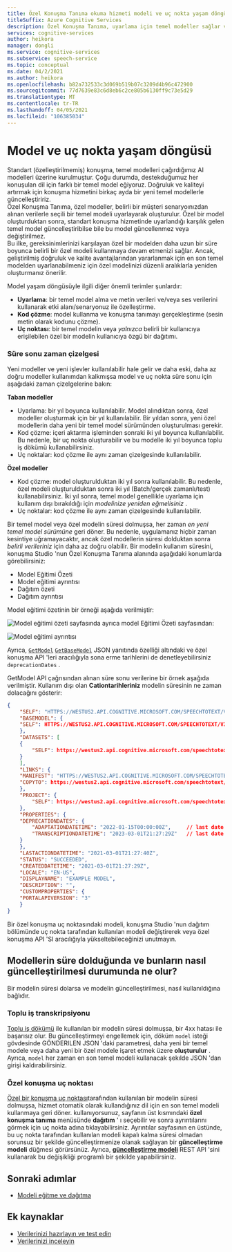 ```yaml
---
title: Özel Konuşma Tanıma okuma hizmeti modeli ve uç nokta yaşam döngüsü
titleSuffix: Azure Cognitive Services
description: Özel Konuşma Tanıma, uyarlama için temel modeller sağlar ve verilerinizde özel modeller oluşturmanızı sağlar. Bu makalede, modeller ve bu modelleri kullanan uç noktalar için zaman çizelgeleri açıklanmaktadır.
services: cognitive-services
author: heikora
manager: dongli
ms.service: cognitive-services
ms.subservice: speech-service
ms.topic: conceptual
ms.date: 04/2/2021
ms.author: heikora
ms.openlocfilehash: b82a732533c3d069b519b07c3209d4b96c472900
ms.sourcegitcommit: 77d7639e83c6d8eb6c2ce805b6130ff9c73e5d29
ms.translationtype: MT
ms.contentlocale: tr-TR
ms.lasthandoff: 04/05/2021
ms.locfileid: "106385034"
---
```

# <a name="model-and-endpoint-lifecycle"></a>Model ve uç nokta yaşam döngüsü

Standart (özelleştirilmemiş) konuşma, temel modelleri çağırdığımız AI modelleri üzerine kurulmuştur. Çoğu durumda, destekduğumuz her konuşulan dil için farklı bir temel model eğiyoruz.  Doğruluk ve kaliteyi artırmak için konuşma hizmetini birkaç ayda bir yeni temel modellerle güncelleştiririz.  
Özel Konuşma Tanıma, özel modeller, belirli bir müşteri senaryoınızdan alınan verilerle seçili bir temel modeli uyarlayarak oluşturulur. Özel bir model oluşturduktan sonra, standart konuşma hizmetinde uyarlandığı karşılık gelen temel model güncelleştiribilse bile bu model güncellenmez veya değiştirilmez.  
Bu ilke, gereksinimlerinizi karşılayan özel bir modelden daha uzun bir süre boyunca belirli bir özel modeli kullanmaya devam etmenizi sağlar.  Ancak, geliştirilmiş doğruluk ve kalite avantajlarından yararlanmak için en son temel modelden uyarlanabilmeniz için özel modelinizi düzenli aralıklarla yeniden oluşturmanız önerilir.

Model yaşam döngüsüyle ilgili diğer önemli terimler şunlardır:

* **Uyarlama**: bir temel model alma ve metin verileri ve/veya ses verilerini kullanarak etki alanı/senaryonuz ile özelleştirme.
* **Kod çözme**: model kullanma ve konuşma tanımayı gerçekleştirme (sesin metin olarak kodunu çözme).
* **Uç noktası**: bir temel modelin veya *yalnızca* belirli bir kullanıcıya erişilebilen özel bir modelin kullanıcıya özgü bir dağıtımı.

### <a name="expiration-timeline"></a>Süre sonu zaman çizelgesi

Yeni modeller ve yeni işlevler kullanılabilir hale gelir ve daha eski, daha az doğru modeller kullanımdan kalkmışsa model ve uç nokta süre sonu için aşağıdaki zaman çizelgelerine bakın:

**Taban modeller** 

* Uyarlama: bir yıl boyunca kullanılabilir. Model alındıktan sonra, özel modeller oluşturmak için bir yıl kullanılabilir. Bir yıldan sonra, yeni özel modellerin daha yeni bir temel model sürümünden oluşturulması gerekir.  
* Kod çözme: içeri aktarma işleminden sonraki iki yıl boyunca kullanılabilir. Bu nedenle, bir uç nokta oluşturabilir ve bu modelle iki yıl boyunca toplu iş dökümü kullanabilirsiniz. 
* Uç noktalar: kod çözme ile aynı zaman çizelgesinde kullanılabilir.

**Özel modeller**

* Kod çözme: model oluşturulduktan iki yıl sonra kullanılabilir. Bu nedenle, özel modeli oluşturulduktan sonra iki yıl (Batch/gerçek zamanlı/test) kullanabilirsiniz. İki yıl sonra, temel model genellikle uyarlama için kullanım dışı bırakıldığı için *modelinize yeniden eğmelisiniz* .  
* Uç noktalar: kod çözme ile aynı zaman çizelgesinde kullanılabilir.

Bir temel model veya özel modelin süresi dolmuşsa, her zaman *en yeni temel model sürümüne* geri döner. Bu nedenle, uygulamanız hiçbir zaman kesintiye uğramayacaktır, ancak özel modellerin süresi dolduktan sonra *belirli verileriniz* için daha az doğru olabilir. Bir modelin kullanım süresini, konuşma Studio 'nun Özel Konuşma Tanıma alanında aşağıdaki konumlarda görebilirsiniz:

* Model Eğitimi Özeti
* Model eğitimi ayrıntısı
* Dağıtım özeti
* Dağıtım ayrıntısı

Model eğitimi özetinin bir örneği aşağıda verilmiştir:

![Model eğitimi özeti ](media/custom-speech/custom-speech-model-training-with-expiry.png) sayfasında ayrıca model Eğitimi Özeti sayfasından:

![Model eğitimi ayrıntısı](media/custom-speech/custom-speech-model-details-with-expiry.png)

Ayrıca, [`GetModel`](https://westus.dev.cognitive.microsoft.com/docs/services/speech-to-text-api-v3-0/operations/GetModel) [`GetBaseModel`](https://westus.dev.cognitive.microsoft.com/docs/services/speech-to-text-api-v3-0/operations/GetBaseModel) JSON yanıtında özelliği altındaki ve özel konuşma API 'leri aracılığıyla sona erme tarihlerini de denetleyebilirsiniz `deprecationDates` .

GetModel API çağrısından alınan süre sonu verilerine bir örnek aşağıda verilmiştir. Kullanım dışı olan **Cationtarihleriniz** modelin süresinin ne zaman dolacağını gösterir: 
```json
{
    "SELF": "HTTPS://WESTUS2.API.COGNITIVE.MICROSOFT.COM/SPEECHTOTEXT/V3.0/MODELS/{id}",
    "BASEMODEL": {
    "SELF": HTTPS://WESTUS2.API.COGNITIVE.MICROSOFT.COM/SPEECHTOTEXT/V3.0/MODELS/BASE/{id}
    },
    "DATASETS": [
    {
        "SELF": https://westus2.api.cognitive.microsoft.com/speechtotext/v3.0/datasets/{id}
    }
    ],
    "LINKS": {
    "MANIFEST": "HTTPS://WESTUS2.API.COGNITIVE.MICROSOFT.COM/SPEECHTOTEXT/V3.0/MODELS/{id}/MANIFEST",
    "COPYTO": https://westus2.api.cognitive.microsoft.com/speechtotext/v3.0/models/{id}/copyto
    },
    "PROJECT": {
        "SELF": https://westus2.api.cognitive.microsoft.com/speechtotext/v3.0/projects/{id}
    },
    "PROPERTIES": {
    "DEPRECATIONDATES": {
        "ADAPTATIONDATETIME": "2022-01-15T00:00:00Z",     // last date the base model can be used for adaptation
        "TRANSCRIPTIONDATETIME": "2023-03-01T21:27:29Z"   // last date this model can be used for decoding
    }
    },
    "LASTACTIONDATETIME": "2021-03-01T21:27:40Z",
    "STATUS": "SUCCEEDED",
    "CREATEDDATETIME": "2021-03-01T21:27:29Z",
    "LOCALE": "EN-US",
    "DISPLAYNAME": "EXAMPLE MODEL",
    "DESCRIPTION": "",
    "CUSTOMPROPERTIES": {
    "PORTALAPIVERSION": "3"
    }
}
```
Bir özel konuşma uç noktasındaki modeli, konuşma Studio 'nun dağıtım bölümünde uç nokta tarafından kullanılan modeli değiştirerek veya özel konuşma API 'SI aracılığıyla yükseltebileceğinizi unutmayın.

## <a name="what-happens-when-models-expire-and-how-to-update-them"></a>Modellerin süre dolduğunda ve bunların nasıl güncelleştirilmesi durumunda ne olur?
Bir modelin süresi dolarsa ve modelin güncelleştirilmesi, nasıl kullanıldığına bağlıdır.
### <a name="batch-transcription"></a>Toplu iş transkripsiyonu
[Toplu iş dökümü](batch-transcription.md) ile kullanılan bir modelin süresi dolmuşsa, bir 4xx hatası ile başarısız olur. Bu güncelleştirmeyi engellemek için, döküm `model` isteği gövdesinde GÖNDERILEN JSON 'daki parametresi, daha yeni bir temel modele veya daha yeni bir özel modele işaret etmek üzere **oluşturulur** . Ayrıca, `model` her zaman en son temel modeli kullanacak şekılde JSON 'dan girişi kaldırabilirsiniz.
### <a name="custom-speech-endpoint"></a>Özel konuşma uç noktası
[Özel bir konuşma uç noktası](how-to-custom-speech-train-model.md)tarafından kullanılan bir modelin süresi dolmuşsa, hizmet otomatik olarak kullandığınız dil için en son temel modeli kullanmaya geri döner. kullanıyorsunuz, sayfanın üst kısmındaki **özel konuşma tanıma** menüsünde **dağıtım** ' ı seçebilir ve sonra ayrıntılarını görmek için uç nokta adına tıklayabilirsiniz. Ayrıntılar sayfasının en üstünde, bu uç nokta tarafından kullanılan modeli kapalı kalma süresi olmadan sorunsuz bir şekilde güncelleştirmenize olanak sağlayan bir **güncelleştirme modeli** düğmesi görürsünüz. Ayrıca, [**güncelleştirme modeli**](https://westus.dev.cognitive.microsoft.com/docs/services/speech-to-text-api-v3-0/operations/UpdateModel) REST API 'sini kullanarak bu değişikliği programlı bir şekilde yapabilirsiniz.

## <a name="next-steps"></a>Sonraki adımlar

* [Modeli eğitme ve dağıtma](how-to-custom-speech-train-model.md)

## <a name="additional-resources"></a>Ek kaynaklar

* [Verilerinizi hazırlayın ve test edin](./how-to-custom-speech-test-and-train.md)
* [Verilerinizi inceleyin](how-to-custom-speech-inspect-data.md)